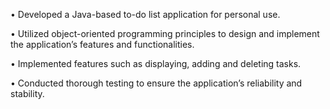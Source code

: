 • Developed a Java-based to-do list application for personal use.

• Utilized object-oriented programming principles to design and implement the application’s features and functionalities.

• Implemented features such as displaying, adding and deleting tasks.

• Conducted thorough testing to ensure the application’s reliability and stability.
